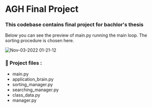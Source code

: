 # AGH Final Project

### This codebase contains final project for bachlor's thesis

Below you can see the preview of main.py running the main loop.
The sorting procedure is chosen here.





![Nov-03-2022 01-21-12](https://user-images.githubusercontent.com/73393523/199626198-4d9fb83a-a5f9-43e3-850b-bb3cb21df734.gif)

###  📄 Project files :

* main.py
* application_brain.py
* sorting_manager.py
* searching_manager.py
* class_data.py
* manager.py

